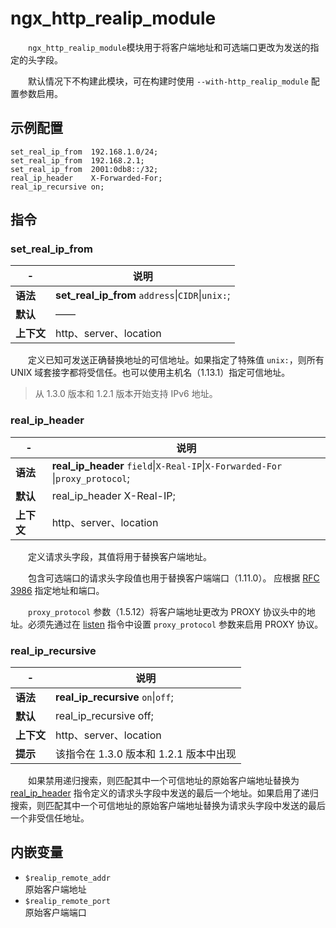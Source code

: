 # ngx_http_realip_module

　　​`ngx_http_realip_module`​ 模块用于将客户端地址和可选端口更改为发送的指定的头字段。

　　默认情况下不构建此模块，可在构建时使用 `--with-http_realip_module`​ 配置参数启用。

## 示例配置

```
set_real_ip_from  192.168.1.0/24;
set_real_ip_from  192.168.2.1;
set_real_ip_from  2001:0db8::/32;
real_ip_header    X-Forwarded-For;
real_ip_recursive on;
```

## 指令

### set\_real\_ip\_from

|-|说明|
| ---| ------------------------|
|**语法**|**set_real_ip_from** `address`​\|`CIDR`​\|`unix:`​;|
|**默认**|——|
|**上下文**|http、server、location|

　　定义已知可发送正确替换地址的可信地址。如果指定了特殊值 `unix:`​，则所有 UNIX 域套接字都将受信任。也可以使用主机名（1.13.1）指定可信地址。

> 从 1.3.0 版本和 1.2.1 版本开始支持 IPv6 地址。

### real\_ip\_header

|-|说明|
| ---| -----------------------------------|
|**语法**|**real_ip_header** `field`​\|`X-Real-IP`​\|`X-Forwarded-For`​\|`proxy_protocol`​;|
|**默认**|real\_ip\_header X-Real-IP;|
|**上下文**|http、server、location|

　　定义请求头字段，其值将用于替换客户端地址。

　　包含可选端口的请求头字段值也用于替换客户端端口（1.11.0）。 应根据 [RFC 3986](https://tools.ietf.org/html/rfc3986) 指定地址和端口。

　　​`proxy_protocol`​ 参数（1.5.12）将客户端地址更改为 PROXY 协议头中的地址。必须先通过在 [listen](https://docshome.gitbook.io/nginx-docs/he-xin-gong-neng/http/ngx_http_core_module#listen) 指令中设置 `proxy_protocol`​ 参数来启用 PROXY 协议。

### real\_ip\_recursive

|-|说明|
| ---| ----------------------------------------|
|**语法**|**real_ip_recursive** `on`​\|`off`​;|
|**默认**|real\_ip\_recursive off;|
|**上下文**|http、server、location|
|**提示**|该指令在 1.3.0 版本和 1.2.1 版本中出现|

　　如果禁用递归搜索，则匹配其中一个可信地址的原始客户端地址替换为 [real_ip_header](https://docshome.gitbook.io/nginx-docs/he-xin-gong-neng/http/ngx_http_realip_module#real_ip_header) 指令定义的请求头字段中发送的最后一个地址。如果启用了递归搜索，则匹配其中一个可信地址的原始客户端地址替换为请求头字段中发送的最后一个非受信任地址。

## 内嵌变量

* ​`$realip_remote_addr`​  
  原始客户端地址
* ​`$realip_remote_port`​  
  原始客户端端口
